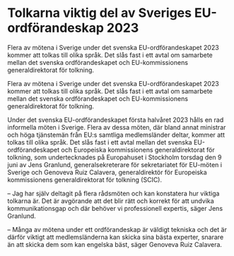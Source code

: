 # Tolkarna viktig del av Sveriges EU-ordförandeskap 2023

Flera av mötena i Sverige under det svenska EU-ordförandeskapet 2023 kommer att tolkas till olika språk. Det slås fast i ett avtal om samarbete mellan det svenska ordförandeskapet och EU-kommissionens generaldirektorat för tolkning.

Flera av mötena i Sverige under det svenska EU-ordförandeskapet 2023 kommer att tolkas till olika språk. Det slås fast i ett avtal om samarbete mellan det svenska ordförandeskapet och EU-kommissionens generaldirektorat för tolkning.

Under det svenska EU-ordförandeskapet första halvåret 2023 hålls en rad informella möten i Sverige. Flera av dessa möten, där bland annat ministrar och höga tjänstemän från EU:s samtliga medlemsländer deltar, kommer att tolkas till olika språk. Det slås fast i ett avtal mellan det svenska EU-ordförandeskapet och Europeiska kommissionens generaldirektorat för tolkning, som undertecknades på Europahuset i Stockholm torsdag den 9 juni av Jens Granlund, generalsekreterare för sekretariatet för EU-möten i Sverige och Genoveva Ruiz Calavera, generaldirektör för Europeiska kommissionens generaldirektorat för tolkning (SCIC).

– Jag har själv deltagit på flera rådsmöten och kan konstatera hur viktiga tolkarna är. Det är avgörande att det blir rätt och korrekt för att undvika kommunikationsgap och där behöver vi professionell expertis, säger Jens Granlund.

– Många av mötena under ett ordförandeskap är väldigt tekniska och det är därför viktigt att medlemsländerna kan skicka sina bästa experter, snarare än att skicka dem som kan engelska bäst, säger Genoveva Ruiz Calavera.
